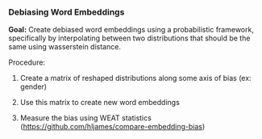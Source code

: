 ### Debiasing Word Embeddings

**Goal:** Create debiased word embeddings using a probabilistic framework, specifically by interpolating between two distributions that should be the same using wasserstein distance.

Procedure:

1. Create a matrix of reshaped distributions along some axis of bias (ex: gender)

2. Use this matrix to create new word embeddings

3. Measure the bias using WEAT statistics (https://github.com/hljames/compare-embedding-bias)
